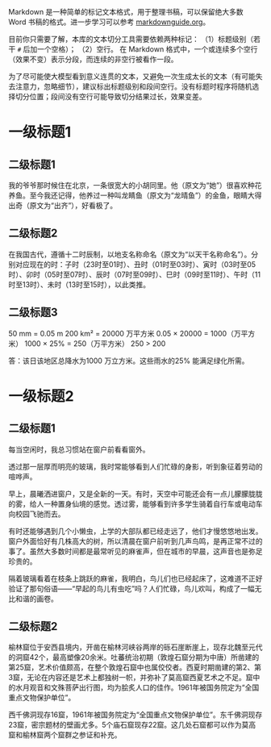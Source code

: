 Markdown 是一种简单的标记文本格式，用于整理书稿，可以保留绝大多数 Word 书稿的格式。进一步学习可以参考 [markdownguide.org](https://www.markdownguide.org/)。

目前你只需要了解，本库的文本切分工具需要依赖两种标记：
（1）标题级别（若干 `#` 后加一个空格）；
（2）空行。
在 Markdown 格式中，一个或连续多个空行（效果不变）表示分段，而连续的非空行被看作一段。

为了尽可能使大模型看到意义连贯的文本，又避免一次生成太长的文本（有可能失去注意力，忽略细节），建议标出标题级别和段间空行。没有标题时程序将随机选择切分位置；段间没有空行可能导致切分结果过长，效果变差。

# 一级标题1

## 二级标题1

我的爷爷那时候住在北京，一条很宽大的小胡同里。他（原文为“她”）很喜欢种花养鱼。至今我还记得，他养过一种叫龙睛鱼（原文为“龙晴鱼”）的金鱼，眼睛大得出奇（原文为“出齐”），好看极了。

## 二级标题2

在我国古代，遵循十二时辰制，以地支名称命名（原文为“以天干名称命名”）。分别对应现在的时：子时（23时至01时）、丑时（01时至03时）、寅时（03时至05时）、卯时（05时至07时）、辰时（07时至09时）、巳时（09时至11时）、午时（11时至13时）、未时（13时至15时），以此类推。

## 二级标题3

50 mm = 0.05 m     200 km² = 20000 万平方米
0.05 × 20000 = 1000（万平方米）
1000 × 25% = 250（万平方米）
250 > 200

答：该日该地区总降水为1000 万立方米。这些雨水的25% 能满足绿化所需。

# 一级标题2

## 二级标题1

每当空闲时，我总习惯站在窗户前看看窗外。

透过那一层厚而明亮的玻璃，我时常能够看到人们忙碌的身影，听到象征着劳动的喧哗声。

早上，晨曦洒进窗户，又是全新的一天。有时，天空中可能还会有一点儿朦朦胧胧的雾，给人一种置身仙境的感觉。透过雾，能够看到许多学生骑着自行车或电动车向校园飞驰而去。

有时还能够遇到几个小懒虫，上学的大部队都已经走远了，他们才慢悠悠地出发。窗户外面恰好有几株高大的树，所以清晨在窗户前听到几声鸟鸣，是再正常不过的事了。虽然大多数时间都是最常听见的麻雀声，但在城市的早晨，这声音也是弥足珍贵的。

隔着玻璃看着在枝条上跳跃的麻雀，我明白，鸟儿们也已经起床了，这难道不正好验证了那句俗语——“早起的鸟儿有虫吃”吗？人们忙碌，鸟儿欢叫，构成了一幅无比和谐的画卷。

## 二级标题2

榆林窟位于安西县境内，开凿在榆林河峡谷两岸的砾石崖断崖上，现存北魏至元代的洞窟42个，最高塑像20余米。吐蕃统治初期（敦煌石窟分期为中唐）所凿建的第25窟，艺术价值颇高，在整个敦煌石窟中也属佼佼者。西夏时期凿建的第2、第3窟，无论在内容还是艺术上都独树一帜，并弥补了莫高窟西夏艺术之不足。窟中的水月观音和文殊菩萨出行图，均为脍炙人口的佳作。1961年被国务院定为“全国重点文物保护单位”。

西千佛洞现存16窟，1961年被国务院定为“全国重点文物保护单位”。东千佛洞现存23窟，密宗题材的壁画尤多。5个庙石窟现存22窟。这几处石窟都可以作为莫高窟和榆林窟两个窟群之参证和补充。